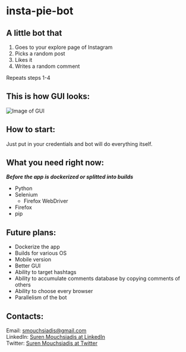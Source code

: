 # insta-pie-bot

## A little bot that 

1. Goes to your explore page of Instagram 
2. Picks a random post
3. Likes it 
4. Writes a random comment 

Repeats steps 1-4 
## This is how GUI looks: 

![Image of GUI](https://i.imgur.com/c856AaB.png) 

## How to start: 

Just put in your credentials and bot will do everything itself. 

## What you need right now:
__*Before the app is dockerized or splitted into builds*__

* Python
* Selenium
    * Firefox WebDriver 
* Firefox
* pip

## Future plans: 

* Dockerize the app
* Builds for various OS 
* Mobile version
* Better GUI
* Ability to target hashtags
* Ability to accumulate comments database by copying comments of others
* Ability to choose every browser
* Parallelism of the bot 

## Contacts: 

Email: smouchsiadis@gmail.com <br>
LinkedIn: [Suren Mouchsiadis at LinkedIn](https://www.linkedin.com/in/surenmouchsiadis/) <br>
Twitter: [Suren Mouchsiadis at Twitter](https://twitter.com/QTTrash_) <br>